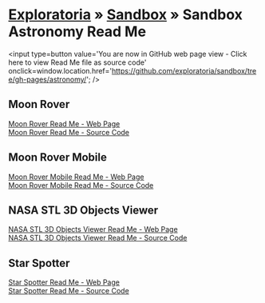 [Exploratoria]( http://exploratoria.github.io ) &raquo; [Sandbox]( http://exploratoria.github.io/sandbox/ ) &raquo;
Sandbox Astronomy Read Me
===

<span style=display:none; >[You are now in GitHub source code view - click here to view Read Me file as a web page]( http://exploratoria.github.io/sandbox/astronomy/index.html "View file as a web page." ) </span>
<input type=button value='You are now in GitHub web page view - Click here to view Read Me file as source code' onclick=window.location.href='https://github.com/exploratoria/sandbox/tree/gh-pages/astronomy/'; />

## Moon Rover

[Moon Rover Read Me - Web Page]( http://exploratoria.github.io/sandbox/astronomy/moon-rover/ )  
[Moon Rover Read Me - Source Code]( https://github.com/exploratoria/sandbox/tree/gh-pages/astronomy/moon-rover/ )  


## Moon Rover Mobile

[Moon Rover Mobile Read Me - Web Page]( http://exploratoria.github.io/sandbox/astronomy/moon-rover-mobile/ )  
[Moon Rover Mobile Read Me - Source Code]( https://github.com/exploratoria/sandbox/tree/gh-pages/astronomy/moon-rover-mobile/ )  


## NASA STL 3D Objects Viewer

[NASA STL 3D Objects Viewer Read Me - Web Page]( http://exploratoria.github.io/sandbox/astronomy/nasa-3d-objects-viewer/ )  
[NASA STL 3D Objects Viewer Read Me - Source Code]( https://github.com/exploratoria/sandbox/tree/gh-pages/astronomy/nasa-3d-objects-viewer )  


## Star Spotter

[Star Spotter Read Me - Web Page]( http://exploratoria.github.io/sandbox/astronomy/star-spotter/ )  
[Star Spotter Read Me - Source Code]( https://github.com/exploratoria/sandbox/tree/gh-pages/astronomy/star-spotter/ )  
